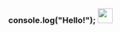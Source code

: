 ### console.log("Hello!"); <img src="https://raw.githubusercontent.com/MartinHeinz/MartinHeinz/master/wave.gif" width="30px">

<!--
**niketmittal/niketmittal** is a ✨ _special_ ✨ repository because its `README.md` (this file) appears on your GitHub profile. -->
